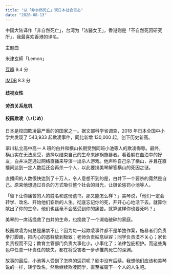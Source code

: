 ```yaml
---
title: "从「非自然死亡」观日本社会百态"
date: "2020-08-13"
---
```


中国大陆译作「非自然死亡」，台湾为「法醫女王」，香港则是「不自然死因研究所」，我最喜欢香港的译名。

<!--more-->

主题曲

米津玄師「Lemon」

[豆瓣](https://movie.douban.com/subject/27140017/) 9.4 分

[IMDB](https://www.imdb.com/title/tt7521882/) 8.3 分

#### 歧视女性

#### 劳资关系危机

#### 校园欺凌（いじめ）

日本是校园欺凌最严重的的国家之一。据文部科学省调查，2018 年日本全国中小学共发现了 543,933 起欺凌事件，同比新增 130,000 起，创下历史新高。

翠川私立高中高一 A 班的白井和横山长期受到同班小池等人的欺凌侮辱。最终，横山实在无法忍受，选择以结束自己的生命来嫁祸施暴者。看着躺在血泊中的好友，白井决定通过网络直播来导演一出杀人游戏。他声称自己杀了横山，并且在直播间达到一定人数后还会再杀一个人，以此要挟美琴解答横山的死因之谜。

直播间的人数很快达到了十万人，令人意想不到的是，白井下一个要杀的竟然是自己。原来他想通过自杀的方式吸引整个社会的目光，让舆论惩罚小池等人。

「留下让你痛苦的人的姓名和这份遗书，那又能怎么样？」美琴说，「他们一定会转学、改名、开始他们崭新的人生。彻底忘记你的死，开开心心地活下去。就算你献出了你的生命，他们也丝毫不会感受到你的痛苦。就算这样你也要死吗？」

美琴的一席话挽救了白井的生命，也挽救了一个濒临破碎的家庭。

校园欺凌为何总是屡禁不止？因为每一起欺凌事件都不是单独作案，施暴者们负责拳打脚踢，把内心的恶释放到极致；老师负责姑息纵容；同学负责漠不关心；家长负责视而不见；教育主管部门负责大事化小，小事化了；法律包庇袒护。而这些角色中任意一环责任的缺失，都在将受害者一步步推向死亡的深渊。

故事的最后，小池等人受到了怎样的惩罚呢？剧中没有后续。我想他们应该和美琴说的一样，转学改名，然后继续欺凌同学，直至摧毁下一个人的人生吧。